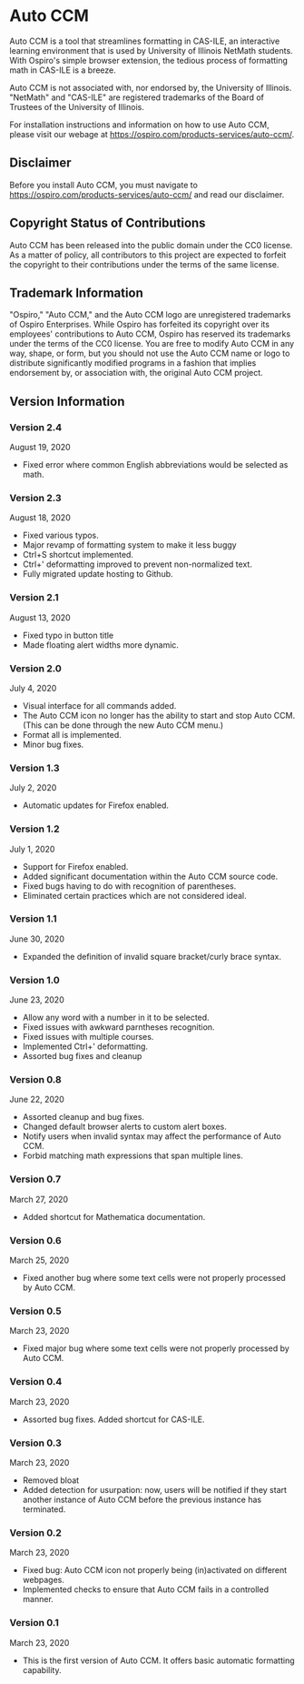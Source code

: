 # Auto CCM
Auto CCM is a tool that streamlines formatting in CAS-ILE, an interactive learning environment that is used by University of Illinois NetMath students. With Ospiro's simple browser extension, the tedious process of formatting math in CAS-ILE is a breeze.

Auto CCM is not associated with, nor endorsed by, the University of Illinois. "NetMath" and "CAS-ILE" are registered trademarks of the Board of Trustees of the University of Illinois.

For installation instructions and information on how to use Auto CCM, please visit our webage at https://ospiro.com/products-services/auto-ccm/.

## Disclaimer
Before you install Auto CCM, you must navigate to https://ospiro.com/products-services/auto-ccm/ and read our disclaimer.

## Copyright Status of Contributions
Auto CCM has been released into the public domain under the CC0 license. As a matter of policy, all contributors to this project are expected to forfeit the copyright to their contributions under the terms of the same license. 

## Trademark Information
"Ospiro," "Auto CCM," and the Auto CCM logo are unregistered trademarks of Ospiro Enterprises. While Ospiro has forfeited its copyright over its employees' contributions to Auto CCM, Ospiro has reserved its trademarks under the terms of the CC0 license. You are free to modify Auto CCM in any way, shape, or form, but you should not use the Auto CCM name or logo to distribute significantly modified programs in a fashion that implies endorsement by, or association with, the original Auto CCM project. 

## Version Information
### Version 2.4
August 19, 2020
* Fixed error where common English abbreviations would be selected as math.

### Version 2.3
August 18, 2020
* Fixed various typos.
* Major revamp of formatting system to make it less buggy
* Ctrl+S shortcut implemented.
* Ctrl+' deformatting improved to prevent non-normalized text.
* Fully migrated update hosting to Github.

### Version 2.1
August 13, 2020
* Fixed typo in button title
* Made floating alert widths more dynamic.

### Version 2.0
July 4, 2020
* Visual interface for all commands added.
* The Auto CCM icon no longer has the ability to start and stop Auto CCM. (This can be done through the new Auto CCM menu.)
* Format all is implemented.
* Minor bug fixes.

### Version 1.3
July 2, 2020
* Automatic updates for Firefox enabled.

### Version 1.2
July 1, 2020
* Support for Firefox enabled.
* Added significant documentation within the Auto CCM source code.
* Fixed bugs having to do with recognition of parentheses.
* Eliminated certain practices which are not considered ideal.

### Version 1.1
June 30, 2020
* Expanded the definition of invalid square bracket/curly brace syntax.

### Version 1.0
June 23, 2020
* Allow any word with a number in it to be selected.
* Fixed issues with awkward parntheses recognition.
* Fixed issues with multiple courses.
* Implemented Ctrl+' deformatting.
* Assorted bug fixes and cleanup

### Version 0.8
June 22, 2020
* Assorted cleanup and bug fixes.
* Changed default browser alerts to custom alert boxes.
* Notify users when invalid syntax may affect the performance of Auto CCM.
* Forbid matching math expressions that span multiple lines.

### Version 0.7
March 27, 2020
* Added shortcut for Mathematica documentation.

### Version 0.6
March 25, 2020
* Fixed another bug where some text cells were not properly processed by Auto CCM.

### Version 0.5
March 23, 2020
* Fixed major bug where some text cells were not properly processed by Auto CCM.

### Version 0.4
March 23, 2020
* Assorted bug fixes.
Added shortcut for CAS-ILE.

### Version 0.3
March 23, 2020
* Removed bloat
* Added detection for usurpation: now, users will be notified if they start another instance of Auto CCM before the previous instance has terminated.

### Version 0.2
March 23, 2020
* Fixed bug: Auto CCM icon not properly being (in)activated on different webpages.
* Implemented checks to ensure that Auto CCM fails in a controlled manner.

### Version 0.1
March 23, 2020
* This is the first version of Auto CCM. It offers basic automatic formatting capability.
